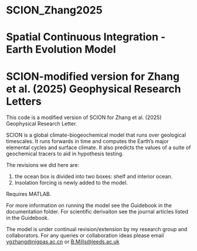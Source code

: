 # SCION_Zhang2025
# Spatial Continuous Integration - Earth Evolution Model
# SCION-modified version for Zhang et al. (2025) Geophysical Research Letters

This code is a modified version of SCION for Zhang et al. (2025) Geophysical Research Letter.

SCION is a global climate-biogeochemical model that runs over geological timescales. It runs forwards in time and computes the Earth’s major elemental cycles and surface climate. It also predicts the values of a suite of geochemical tracers to aid in hypothesis testing.

The revisions we did here are:
1. the ocean box is divided into two boxes: shelf and interior ocean.
2. Insolation forcing is newly added to the model.

Requires MATLAB.

For more information on running the model see the Guidebook in the documentation folder. For scientific derivaiton see the journal articles listed in the Guidebook.

The model is under continual revision/extension by my research group and collaborators. For any queries or collaboration ideas please email ygzhang@nigpas.ac.cn or B.Mills@leeds.ac.uk
